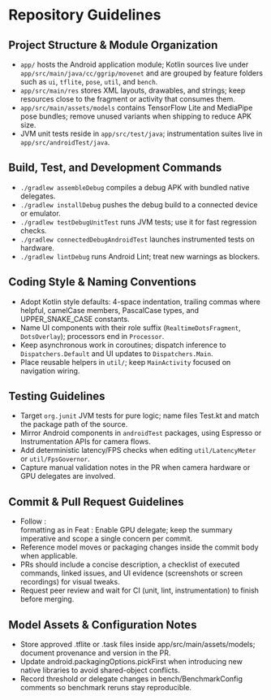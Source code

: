 ﻿# Repository Guidelines

## Project Structure & Module Organization
- `app/` hosts the Android application module; Kotlin sources live under `app/src/main/java/cc/ggrip/movenet` and are grouped by feature folders such as `ui`, `tflite`, `pose`, `util`, and `bench`.
- `app/src/main/res` stores XML layouts, drawables, and strings; keep resources close to the fragment or activity that consumes them.
- `app/src/main/assets/models` contains TensorFlow Lite and MediaPipe pose bundles; remove unused variants when shipping to reduce APK size.
- JVM unit tests reside in `app/src/test/java`; instrumentation suites live in `app/src/androidTest/java`.

## Build, Test, and Development Commands
- `./gradlew assembleDebug` compiles a debug APK with bundled native delegates.
- `./gradlew installDebug` pushes the debug build to a connected device or emulator.
- `./gradlew testDebugUnitTest` runs JVM tests; use it for fast regression checks.
- `./gradlew connectedDebugAndroidTest` launches instrumented tests on hardware.
- `./gradlew lintDebug` runs Android Lint; treat new warnings as blockers.

## Coding Style & Naming Conventions
- Adopt Kotlin style defaults: 4-space indentation, trailing commas where helpful, camelCase members, PascalCase types, and UPPER_SNAKE_CASE constants.
- Name UI components with their role suffix (`RealtimeDotsFragment`, `DotsOverlay`); processors end in `Processor`.
- Keep asynchronous work in coroutines; dispatch inference to `Dispatchers.Default` and UI updates to `Dispatchers.Main`.
- Place reusable helpers in `util/`; keep `MainActivity` focused on navigation wiring.

## Testing Guidelines
- Target `org.junit` JVM tests for pure logic; name files <ClassName>Test.kt and match the package path of the source.
- Mirror Android components in `androidTest` packages, using Espresso or Instrumentation APIs for camera flows.
- Add deterministic latency/FPS checks when editing `util/LatencyMeter` or `util/FpsGovernor`.
- Capture manual validation notes in the PR when camera hardware or GPU delegates are involved.

## Commit & Pull Request Guidelines
- Follow <Type> : <summary> formatting as in Feat : Enable GPU delegate; keep the summary imperative and scope a single concern per commit.
- Reference model moves or packaging changes inside the commit body when applicable.
- PRs should include a concise description, a checklist of executed commands, linked issues, and UI evidence (screenshots or screen recordings) for visual tweaks.
- Request peer review and wait for CI (unit, lint, instrumentation) to finish before merging.

## Model Assets & Configuration Notes
- Store approved .tflite or .task files inside app/src/main/assets/models; document provenance and version in the PR.
- Update android.packagingOptions.pickFirst when introducing new native libraries to avoid shared-object conflicts.
- Record threshold or delegate changes in bench/BenchmarkConfig comments so benchmark reruns stay reproducible.
